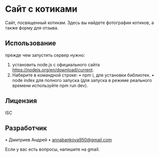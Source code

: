 # Сайт с котиками

Сайт, посвященный котикам. Здесь вы найдете фотографии котиков, а также форму для отзыва.

## Использование

прежде чем запустить сервер нужно:
1) установить node.js с официального сайта https://nodejs.org/en/download/current. 
2) Наберите в командной строке:
• npm i, для установки библиотек.
• node index для полного запуска (для запуска в режиме реального времени используйте npm run dev).

## Лицензия

ISC

## Разработчик

• Дмитриев Андрей
• annabankova950@gmail.com

Если у вас есть вопросы, напишите на gmail.
